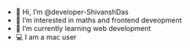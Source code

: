 - 👋 Hi, I’m @developer-ShivanshDas
- 👀 I’m interested in maths and frontend deveopment
- 🌱 I’m currently learning web development 
- 💻 I am a mac user 

<!---
developer-ShivanshDas/developer-ShivanshDas is a ✨ special ✨ repository because its `README.md` (this file) appears on your GitHub profile.
You can click the Preview link to take a look at your changes.
--->
